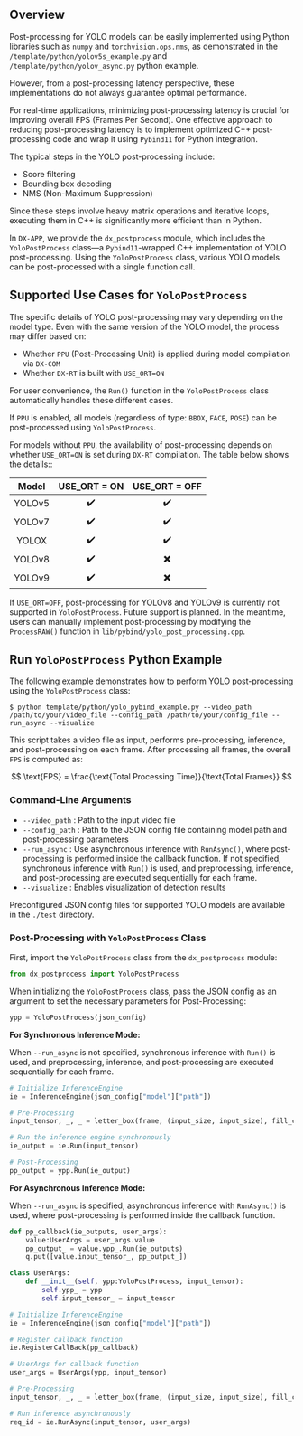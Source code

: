 ## Overview
Post-processing for YOLO models can be easily implemented using Python libraries such as `numpy` and `torchvision.ops.nms`, as demonstrated in the `/template/python/yolov5s_example.py` and `/template/python/yolov_async.py` python example.

However, from a post-processing latency perspective, these implementations do not always guarantee optimal performance.

For real-time applications, minimizing post-processing latency is crucial for improving overall FPS (Frames Per Second). One effective approach to reducing post-processing latency is to implement optimized C++ post-processing code and wrap it using `Pybind11` for Python integration.

The typical steps in the YOLO post-processing include:

- Score filtering
- Bounding box decoding
- NMS (Non-Maximum Suppression)

Since these steps involve heavy matrix operations and iterative loops, executing them in C++ is significantly more efficient than in Python.

In `DX-APP`, we provide the `dx_postprocess` module, which includes the `YoloPostProcess` class—a `Pybind11`-wrapped C++ implementation of YOLO post-processing. Using the `YoloPostProcess` class, various YOLO models can be post-processed with a single function call.

## Supported Use Cases for `YoloPostProcess`
The specific details of YOLO post-processing may vary depending on the model type. Even with the same version of the YOLO model, the process may differ based on:

- Whether `PPU` (Post-Processing Unit) is applied during model compilation via `DX-COM`
- Whether `DX-RT` is built with `USE_ORT=ON`

For user convenience, the `Run()` function in the `YoloPostProcess` class automatically handles these different cases.

If `PPU` is enabled, all models (regardless of type: `BBOX`, `FACE`, `POSE`) can be post-processed using `YoloPostProcess`.

For models without `PPU`, the availability of post-processing depends on whether `USE_ORT=ON` is set during `DX-RT` compilation. The table below shows the details::

| Model  | USE_ORT = ON | USE_ORT = OFF |
| :----: | :----------: | :-----------: |
| YOLOv5 |      ✔️       |       ✔️       |
| YOLOv7 |      ✔️       |       ✔️       |
| YOLOX  |      ✔️       |       ✔️       |
| YOLOv8 |      ✔️       |       ✖️       |
| YOLOv9 |      ✔️       |       ✖️       |

If `USE_ORT=OFF`, post-processing for YOLOv8 and YOLOv9 is currently not supported in `YoloPostProcess`. Future support is planned. In the meantime, users can manually implement post-processing by modifying the `ProcessRAW()` function in `lib/pybind/yolo_post_processing.cpp`.

## Run `YoloPostProcess` Python Example
The following example demonstrates how to perform YOLO post-processing using the `YoloPostProcess` class:

```shell
$ python template/python/yolo_pybind_example.py --video_path /path/to/your/video_file --config_path /path/to/your/config_file --run_async --visualize
```
This script takes a video file as input, performs pre-processing, inference, and post-processing on each frame. After processing all frames, the overall `FPS` is computed as: 

$$
\text{FPS} = \frac{\text{Total Processing Time}}{\text{Total Frames}}
$$
### Command-Line Arguments
- `--video_path` : Path to the input video file
- `--config_path` : Path to the JSON config file containing model path and post-processing parameters
- `--run_async` : Use asynchronous inference with `RunAsync()`, where post-processing is performed inside the callback function. If not specified, synchronous inference with `Run()` is used, and preprocessing, inference, and post-processing are executed sequentially for each frame.
- `--visualize` : Enables visualization of detection results

Preconfigured JSON config files for supported YOLO models are available in the `./test` directory.

###  Post-Processing with `YoloPostProcess` Class
First, import the `YoloPostProcess` class from the `dx_postprocess` module:
```python
from dx_postprocess import YoloPostProcess
```
When initializing the `YoloPostProcess` class, pass the JSON config as an argument to set the necessary parameters for Post-Processing:
```python
ypp = YoloPostProcess(json_config)
```
**For Synchronous Inference Mode:**

When `--run_async` is not specified, synchronous inference with `Run()` is used, and preprocessing, inference, and post-processing are executed sequentially for each frame.
```python
# Initialize InferenceEngine
ie = InferenceEngine(json_config["model"]["path"])

# Pre-Processing
input_tensor, _, _ = letter_box(frame, (input_size, input_size), fill_color=(114, 114, 114), format=cv2.COLOR_BGR2RGB)

# Run the inference engine synchronously
ie_output = ie.Run(input_tensor)

# Post-Processing
pp_output = ypp.Run(ie_output)
```
**For Asynchronous Inference Mode:**

When `--run_async` is specified, asynchronous inference with `RunAsync()` is used, where post-processing is performed inside the callback function.
```python
def pp_callback(ie_outputs, user_args):
    value:UserArgs = user_args.value
    pp_output_ = value.ypp_.Run(ie_outputs)
    q.put([value.input_tensor_, pp_output_])

class UserArgs:
    def __init__(self, ypp:YoloPostProcess, input_tensor):
        self.ypp_ = ypp
        self.input_tensor_ = input_tensor

# Initialize InferenceEngine
ie = InferenceEngine(json_config["model"]["path"])

# Register callback function
ie.RegisterCallBack(pp_callback)

# UserArgs for callback function
user_args = UserArgs(ypp, input_tensor)

# Pre-Processing
input_tensor, _, _ = letter_box(frame, (input_size, input_size), fill_color=(114, 114, 114), format=cv2.COLOR_BGR2RGB)

# Run inference asynchronously
req_id = ie.RunAsync(input_tensor, user_args)
```
